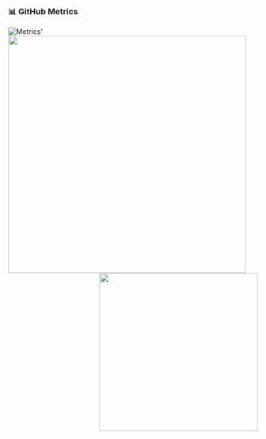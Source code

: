### 📊 GitHub Metrics
![Metrics](https://gist.githubusercontent.com/r-jee/4185c5f5e50f8d37a781a907b0223734/raw/github-metrics.svg)'
[<img align="left" width="480" src="https://gist.githubusercontent.com/r-jee/4185c5f5e50f8d37a781a907b0223734/raw/github-metrics.svg">](#)
[<img align="right" width="320" src="https://github.com/hydrotho/hydrotho/assets/42911474/79238f00-0ce2-4c11-95d6-3abbb73fc6e1">](#)
